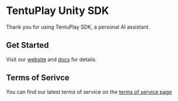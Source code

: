 # TentuPlay Unity SDK
Thank you for using TentuPlay SDK, a personal AI assistant.

## Get Started
Visit our [website](tentuplay.io) and [docs](https://tentuplay.io/en/docs) for details.

## Terms of Serivce
You can find our latest terms of service on the [terms of service page](tentuplay.io/terms)
